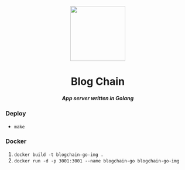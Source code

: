 <div align="center">
  <img width="150" height="150" src="https://github.com/zikwall/blogchain/blob/master/screenshots/bc_go_300.png">
  <h1>Blog Chain</h1>
  <h5>App server written in Golang</h5>
</div>

### Deploy

- `make`

### Docker

1. `docker build -t blogchain-go-img .`
2. `docker run -d -p 3001:3001 --name blogchain-go blogchain-go-img`